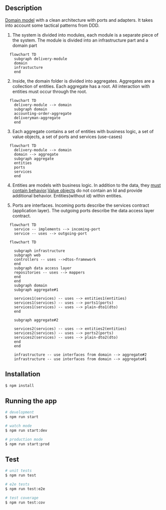 ## Description

[Domain model](https://martinfowler.com/eaaCatalog/domainModel.html) with a clean architecture with ports and adapters. It takes into account some tactical patterns from DDD.

1. The system is divided into modules, each module is a separate piece of the system. The module is divided into an infrastructure part and a domain part

```mermaid
  flowchart TD
    subgraph delivery-module
	domain
	infrastucture
	end
```

2. Inside, the domain folder is divided into aggregates. Aggregates are a collection of entities. Each aggregate has a root. All interaction with entities must occur through the root.

```mermaid
  flowchart TD
	delivery-module --> domain
    subgraph domain
	accounting-order-aggregate
	deliveryman-aggregate
	end
```

3. Each aggregate contains a set of entities with business logic, a set of value objects, a set of ports and services (use-cases)

```mermaid
  flowchart TD
	delivery-module --> domain
	domain --> aggregate
    subgraph aggregate
	entities
	ports
	services
	end
```

4. Entities are models with business logic. In addition to the data, they [must contain behavior](https://martinfowler.com/bliki/AnemicDomainModel.html).[Value objects](https://martinfowler.com/bliki/ValueObject.html) do not contain an Id and provide additional behavior. Entities(without id) within entities.

5. Ports are interfaces. Incoming ports describe the services contract (application layer). The outgoing ports describe the data access layer contract.

```mermaid
  flowchart TD
    service -- implements --> incoming-port
	service -- uses --> outgoing-port
```

```mermaid
  flowchart TD

    subgraph infrastructure
    subgraph web
    controllers -- uses -->dtos-framework
    end
    subgraph data access layer
    repositories -- uses --> mappers
    end
    end
    subgraph domain
    subgraph aggregate#1

    services1(services) -- uses --> entities1(entities)
    services1(services) -- uses --> ports1(ports)
    services1(services) -- uses --> plain-dto1(dto)
    end

    subgraph aggregate#2

    services2(services) -- uses --> entities2(entities)
    services2(services) -- uses --> ports2(ports)
    services2(services) -- uses --> plain-dto2(dto)
    end
    end

    infrastructure -- use interfaces from domain --> aggregate#2
    infrastructure -- use interfaces from domain --> aggregate#1
```

## Installation

```bash
$ npm install
```

## Running the app

```bash
# development
$ npm run start

# watch mode
$ npm run start:dev

# production mode
$ npm run start:prod
```

## Test

```bash
# unit tests
$ npm run test

# e2e tests
$ npm run test:e2e

# test coverage
$ npm run test:cov
```

